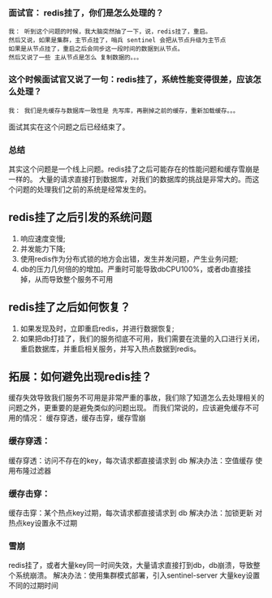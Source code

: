 ### 面试官： redis挂了，你们是怎么处理的？

    我： 听到这个问题的时候，我大脑突然抽了一下，说，redis挂了，重启。
    然后又说，如果是集群，主节点挂了，哨兵 sentinel 会把从节点升级为主节点
    如果是从节点挂了，重启之后会同步这一段时间的数据到从节点。
    然后又说了一些 主从节点是怎么 复制数据的。。。

### 这个时候面试官又说了一句：redis挂了，系统性能变得很差，应该怎么处理？

    我： 我们是先缓存与数据库一致性是 先写库，再删掉之前的缓存，重新加载缓存。。。

面试其实在这个问题之后已经结束了。

### 总结
其实这个问题是一个线上问题。redis挂了之后可能存在的性能问题和缓存雪崩是一样的。
大量的请求直接打到数据库，对我们的数据库的挑战是非常大的。而这个问题的处理我们之前的系统是经常发生的。

## redis挂了之后引发的系统问题
1. 响应速度变慢;
2. 并发能力下降;
3. 使用redis作为分布式锁的地方会出错，发生并发问题，产生业务问题;
4. db的压力几何倍的的增加。严重时可能导致dbCPU100%，或者db直接挂掉，从而导致整个服务不可用

## redis挂了之后如何恢复？

1. 如果发现及时，立即重启redis，并进行数据恢复;
2. 如果把db打挂了，我们的服务彻底不可用，我们需要在流量的入口进行关闭，重启数据库，并重启相关服务，并写入热点数据到redis。

## 拓展：如何避免出现redis挂？
    
缓存失效导致我们服务不可用是非常严重的事故，我们除了知道怎么去处理相关的问题之外，更重要的是避免类似的问题出现。
而我们常说的，应该避免缓存不可用的情况：
    缓存穿透，缓存击穿，缓存雪崩

### 缓存穿透：
缓存穿透：访问不存在的key，每次请求都直接请求到 db
解决办法：空值缓存
        使用布隆过滤器

### 缓存击穿：
缓存击穿：某个热点key过期，每次请求都直接请求到 db
解决办法：加锁更新
        对热点key设置永不过期

### 雪崩
redis挂了，或者大量key同一时间失效，大量请求直接打到db，db崩溃，导致整个系统崩溃。
解决办法：使用集群模式部署，引入sentinel-server
        大量key设置不同的过期时间
